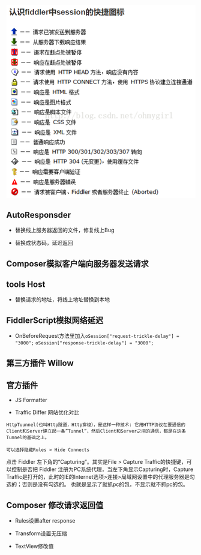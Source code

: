 ![](/assets/360截图18720118100141133.png)



## AutoResponsder

- 替换线上服务器返回的文件，修复线上Bug

- 替换成状态码，延迟返回




## Composer模拟客户端向服务器发送请求




## tools Host

- 替换请求的地址，将线上地址替换到本地




## FiddlerScript模拟网络延迟

- OnBeforeRequest方法里加入`oSession["request-trickle-delay"] = "3000";`    `oSession["response-trickle-delay"] = "3000";`



## 第三方插件 Willow




## 官方插件

- JS Formatter

- Traffic Differ    网站优化对比





```
HttpTuunnel(也叫Http隧道，Http穿梭），是这样一种技术: 它用HTTP协议在要通信的Client和Server建立起一条”Tunnel”，然后Client和Server之间的通信，都是在这条Tunnel的基础之上。

可以选择隐藏Rules > Hide Connects
```



点击 Fiddler 左下角的“Capturing”。其实是File > Capture Traffic的快捷键，可以控制是否把 Fiddler 注册为PC系统代理，当左下角显示Capturing时，Capture Traffic是打开的，此时的IE的Internet选项>连接>局域网设置中的代理服务器是勾选的；否则是没有勾选的。 也就是显示了就抓pc的包，不显示就不抓pc的包。



## Composer    修改请求返回值

- Rules设置after response

- Transform设置无压缩

- TextView修改值

